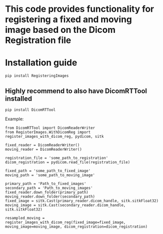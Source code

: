 # This code provides functionality for registering a fixed and moving image based on the Dicom Registration file
# Installation guide
    pip install RegisteringImages
## Highly recommend to also have DicomRTTool installed
    pip install DicomRTTool
Example:

    from DicomRTTool import DicomReaderWriter
    from RegisterImages.WithDicomReg import register_images_with_dicom_reg, pydicom, sitk
    
    fixed_reader = DicomReaderWriter()
    moving_reader = DicomReaderWriter()
    
    registration_file = 'some_path_to_registration'
    dicom_registration = pydicom.read_file(registration_file)
    
    fixed_path = 'some_path_to_fixed_image'
    moving_path = 'some_path_to_moving_image'

    primary_path = 'Path_to_fixed_images'
    secondary_path = 'Path_to_moving_images'
    fixed_reader.down_folder(primary_path)
    moving_reader.down_folder(secondary_path)
    fixed_image = sitk.Cast(primary_reader.dicom_handle, sitk.sitkFloat32)
    moving_image = sitk.Cast(secondary_reader.dicom_handle, sitk.sitkFloat32)
    
    resampled_moving = register_images_with_dicom_reg(fixed_image=fixed_image, moving_image=moving_image, dicom_registration=dicom_registration)
    
